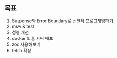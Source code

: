 ## 목표

1. Suspense와 Error Boundary로 선언적 프로그래밍하기
2. msw & test
3. 성능 개선
4. docker & 홈 서버 배포
5. zod 사용해보기
6. fetch 확장
